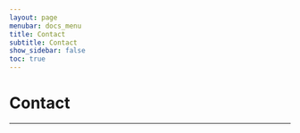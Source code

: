 ```yaml
---
layout: page
menubar: docs_menu
title: Contact
subtitle: Contact
show_sidebar: false
toc: true
---
```


# Contact

---